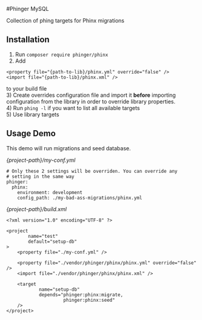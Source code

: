 #Phinger MySQL

Collection of phing targets for Phinx migrations

## Installation

1) Run `composer require phinger/phinx`  
2) Add  
```
<property file="{path-to-lib}/phinx.yml" override="false" />
<import file="{path-to-lib}/phinx.xml" />
```
to your build file  
3) Create overrides configuration file and import it __before__ importing configuration from the library in order to override library properties.  
4) Run `phing -l` if you want to list all available targets  
5) Use library targets  

## Usage Demo

This demo will run migrations and seed database.  

_{project-path}/my-conf.yml_
```
# Only these 2 settings will be overriden. You can override any
# setting in the same way
phinger:
  phinx:
    environment: development
    config_path: ./my-bad-ass-migrations/phinx.yml
```

_{project-path}/build.xml_
```
<?xml version="1.0" encoding="UTF-8" ?>

<project
        name="test"
        default="setup-db"
>
    <property file="./my-conf.yml" />
    
    <property file="./vendor/phinger/phinx/phinx.yml" override="false" />
    <import file="./vendor/phinger/phinx/phinx.xml" />
    
    <target
            name="setup-db"
            depends="phinger:phinx:migrate,
                     phinger:phinx:seed"
    />
</project>
```
